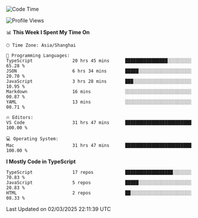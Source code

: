 <!--START_SECTION:waka-->
![Code Time](http://img.shields.io/badge/Code%20Time-7%2C354%20hrs%2018%20mins-blue)

![Profile Views](http://img.shields.io/badge/Profile%20Views-0-blue)

📊 **This Week I Spent My Time On** 

```text
🕑︎ Time Zone: Asia/Shanghai

💬 Programming Languages: 
TypeScript               20 hrs 45 mins      ████████████████░░░░░░░░░   65.28 % 
JSON                     6 hrs 34 mins       █████░░░░░░░░░░░░░░░░░░░░   20.70 % 
JavaScript               3 hrs 28 mins       ███░░░░░░░░░░░░░░░░░░░░░░   10.95 % 
Markdown                 16 mins             ░░░░░░░░░░░░░░░░░░░░░░░░░   00.87 % 
YAML                     13 mins             ░░░░░░░░░░░░░░░░░░░░░░░░░   00.71 % 

🔥 Editors: 
VS Code                  31 hrs 47 mins      █████████████████████████   100.00 % 

💻 Operating System: 
Mac                      31 hrs 47 mins      █████████████████████████   100.00 % 
```

**I Mostly Code in TypeScript** 

```text
TypeScript               17 repos            ██████████████████░░░░░░░   70.83 % 
JavaScript               5 repos             █████░░░░░░░░░░░░░░░░░░░░   20.83 % 
HTML                     2 repos             ██░░░░░░░░░░░░░░░░░░░░░░░   08.33 % 
```




 Last Updated on 02/03/2025 22:11:39 UTC
<!--END_SECTION:waka-->
